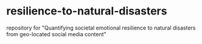 # resilience-to-natural-disasters
repository for "Quantifying societal emotional resilience to natural disasters from geo-located social media content"
